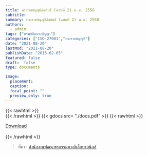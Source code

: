 ```yaml
---
title: พระราชบัญญัติลิขสิทธิ์ (ฉบับที่ 2) พ.ศ. 2558
subtitle:
summary: พระราชบัญญัติลิขสิทธิ์ (ฉบับที่ 2) พ.ศ. 2558
authors:
  - admin
tags: ["ทรัพย์สินทางปัญญา"]
categories: ["ISO-27001","พระราชบัญญัติ"]
date: "2021-08-20"
lastMod: "2021-08-20"
publishDate: "2015-02-05"
featured: false
draft:  false
type: documents

image:
  placement:
  caption:
  focal_point: ""
  preview_only: true
---
```



{{< rawhtml >}}
<br>
{{< /rawhtml >}}
{{< gdocs src= "./docs.pdf" >}}
{{< rawhtml >}}
<br>


<div class="article-tags">
<a class="badge badge-danger" href="./docs.pdf" target="_blank" id="download_files_new">Download</a>

</div>
 <br>
{{< /rawhtml >}}

> ที่มา : [สำนักงานพัฒนาธุรกรรมทางอิเล็กทรอนิกส์](https://ictlawcenter.etda.or.th/laws/detail/พระราบบัญญัติลิขสิทธิ๜-ฉบับที่-2-พศ-2558)